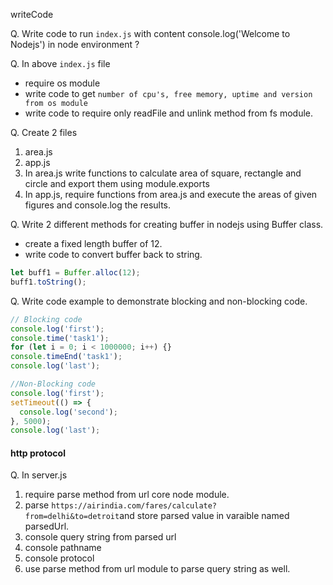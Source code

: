 writeCode

Q. Write code to run `index.js` with content console.log('Welcome to Nodejs') in node environment ?

Q. In above `index.js` file

- require os module
- write code to get `number of cpu's, free memory, uptime and version from os module`
- write code to require only readFile and unlink method from fs module.

Q. Create 2 files

1. area.js
2. app.js
3. In area.js write functions to calculate area of square, rectangle and circle and export them using module.exports
4. In app.js, require functions from area.js and execute the areas of given figures and console.log the results.

Q. Write 2 different methods for creating buffer in nodejs using Buffer class.

- create a fixed length buffer of 12.
- write code to convert buffer back to string.

```js
let buff1 = Buffer.alloc(12);
buff1.toString();
```

Q. Write code example to demonstrate blocking and non-blocking code.

```js
// Blocking code
console.log('first');
console.time('task1');
for (let i = 0; i < 1000000; i++) {}
console.timeEnd('task1');
console.log('last');

//Non-Blocking code
console.log('first');
setTimeout(() => {
  console.log('second');
}, 5000);
console.log('last');
```

#### http protocol

Q. In server.js

1. require parse method from url core node module.
2. parse `https://airindia.com/fares/calculate?from=delhi&to=detroit`and store parsed value in varaible named parsedUrl.
3. console query string from parsed url
4. console pathname
5. console protocol
6. use parse method from url module to parse query string as well.
